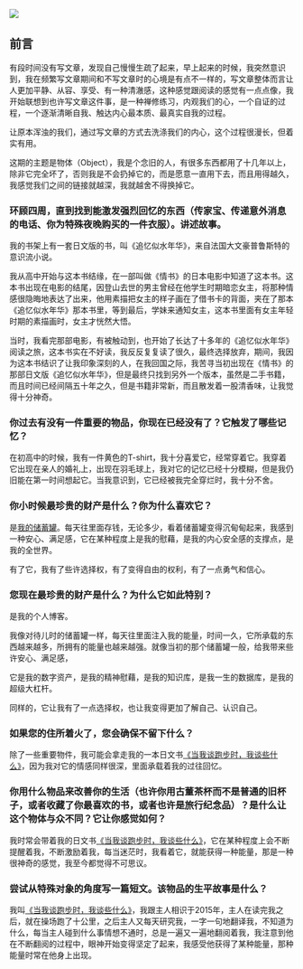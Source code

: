 

![](https://rolen.wiki/wp-content/uploads/2025/05/object-768x432.jpeg)

## 前言

有段时间没有写文章，发现自己慢慢生疏了起来，早上起来的时候，我突然意识到，我在频繁写文章期间和不写文章时的心境是有点不一样的，写文章整体而言让人更加平静、从容、享受、有一种清澈感，这种感觉跟阅读的感觉有一点点像，我开始联想到也许写文章这件事，是一种禅修练习，内观我们的心，一个自证的过程，一个逐渐清晰自我、触达内心最本质、最真实自我的过程。

让原本浑浊的我们，通过写文章的方式去洗涤我们的内心，这个过程很漫长，但着实有用。

这期的主题是物体（Object），我是个念旧的人，有很多东西都用了十几年以上，除非它完全坏了，否则我是不会扔掉它的，而是愿意一直用下去，而且用得越久，我感觉我们之间的链接就越深，我就越舍不得换掉它。

### 环顾四周，直到找到能激发强烈回忆的东西（传家宝、传递意外消息的电话、你为特殊夜晚购买的一件衣服）。讲述故事。

我的书架上有一套日文版的书，叫《追忆似水年华》，来自法国大文豪普鲁斯特的意识流小说。

我从高中开始与这本书结缘，在一部叫做《情书》的日本电影中知道了这本书。这本书出现在电影的结尾，因登山去世的男主曾经在他学生时期暗恋女主，将那种情感很隐晦地表达了出来，他用素描把女主的样子画在了借书卡的背面，夹在了那本《追忆似水年华》那本书里，等到最后，学妹来通知女主，这本书里面有女主年轻时期的素描画时，女主才恍然大悟。

当时，我看完那部电影，有被触动到，也开始了长达了十多年的《追忆似水年华》阅读之旅，这本书实在不好读，我反反复复读了很久，最终选择放弃，期间，我因为这本书结识了让我印象深刻的人，在我回国之际，我苦寻当初出现在《情书》的那部日文版《追忆似水年华》，但是最终只找到另外一个版本，虽然是二手书籍，而且时间已经间隔五十年之久，但是书籍非常新，而且散发着一股清香味，让我觉得十分神奇。

### 你过去有没有一件重要的物品，你现在已经没有了？它触发了哪些记忆？

在初高中的时候，我有一件黄色的T-shirt，我十分喜爱它，经常穿着它。我穿着它出现在亲人的婚礼上，出现在羽毛球上，我对它的记忆已经十分模糊，但是我仍旧能在第一时间想起它。当我意识到，它已经被我完全穿烂时，我十分不舍。

### 你小时候最珍贵的财产是什么？你为什么喜欢它？

是[我的储蓄罐](https://rolen.wiki/my-piggy-bank/)。每天往里面存钱，无论多少，看着储蓄罐变得沉甸甸起来，我感到一种安心、满足感，它在某种程度上是我的慰藉，是我的内心安全感的支撑点，是我的全世界。

有了它，我有了些许选择权，有了变得自由的权利，有了一点勇气和信心。

### 您现在最珍贵的财产是什么？为什么它如此特别？

是我的个人博客。

我像对待儿时的储蓄罐一样，每天往里面注入我的能量，时间一久，它所承载的东西越来越多，所拥有的能量也越来越强。就像当初的那个储蓄罐一般，给我带来些许安心、满足感，

它是我的数字资产，是我的精神慰藉，是我的知识库，是我一生的数据库，是我的超级大杠杆。

同样的，它让我有了一点选择权，也让我变得更加了解自己、认识自己。

### 如果您的住所着火了，您会确保不留下什么？

除了一些重要物件，我可能会拿走我的一本日文书[《当我谈跑步时，我谈些什么》](https://rolen.wiki/what-i-talk-about-when-i-talk-about-running/)，因为我对它的情感同样很深，里面承载着我的过往回忆。

### 你用什么物品来改善你的生活（也许你用古董茶杯而不是普通的旧杯子，或者收藏了你最喜欢的书，或者也许是旅行纪念品）？是什么让这个物体与众不同？它让你感觉如何？

我时常会带着我的日文书[《当我谈跑步时，我谈些什么》](https://rolen.wiki/what-i-talk-about-when-i-talk-about-running/)，它在某种程度上会不断提醒着我，不断激励着我，每当迷茫时，我看着它，就能获得一种能量，那是一种很神奇的感觉，我至今都觉得不可思议。

### 尝试从特殊对象的角度写一篇短文。该物品的生平故事是什么？

我叫[《当我谈跑步时，我谈些什么》](https://rolen.wiki/what-i-talk-about-when-i-talk-about-running/)，我跟主人相识于2015年，主人在读完我之后，就在操场跑了十公里，之后主人又每天研究我，一字一句地翻译我，不知道为什么，每当主人碰到什么事情想不通时，总是一遍又一遍地翻阅着我，我注意到他在不断翻阅的过程中，眼神开始变得坚定了起来，我感受他获得了某种能量，那种能量时常在他身上出现。